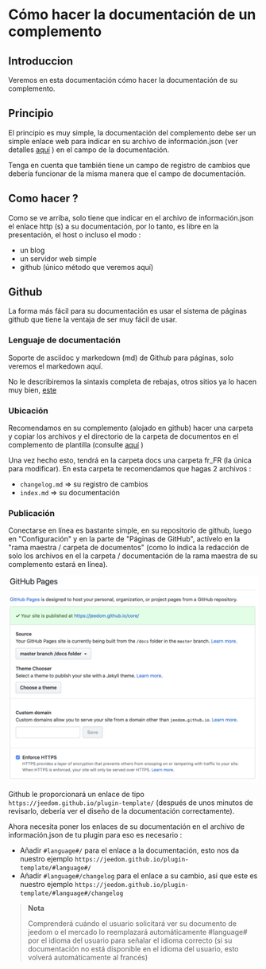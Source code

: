 # Cómo hacer la documentación de un complemento

## Introduccion

Veremos en esta documentación cómo hacer la documentación de su complemento.

## Principio

El principio es muy simple, la documentación del complemento debe ser un simple enlace web para indicar en su archivo de información.json (ver detalles [aquí](https://doc.jeedom.com/es_ES/dev/structure_info_json) ) en el campo de la documentación.

Tenga en cuenta que también tiene un campo de registro de cambios que debería funcionar de la misma manera que el campo de documentación.

## Como hacer ?

Como se ve arriba, solo tiene que indicar en el archivo de información.json el enlace http (s) a su documentación, por lo tanto, es libre en la presentación, el host o incluso el modo :

- un blog
- un servidor web simple
- github (único método que veremos aquí)

## Github

La forma más fácil para su documentación es usar el sistema de páginas github que tiene la ventaja de ser muy fácil de usar.

### Lenguaje de documentación

Soporte de asciidoc y markedown (md) de Github para páginas, solo veremos el markedown aquí.

No le describiremos la sintaxis completa de rebajas, otros sitios ya lo hacen muy bien, [este](https://guides.github.com/pdfs/markdown-cheatsheet-online.pdf)

### Ubicación

Recomendamos en su complemento (alojado en github) hacer una carpeta y copiar los archivos y el directorio de la carpeta de documentos en el complemento de plantilla (consulte [aquí](https://doc.jeedom.com/es_ES/dev/plugin_template) )

Una vez hecho esto, tendrá en la carpeta docs una carpeta fr_FR (la única para modificar). En esta carpeta te recomendamos que hagas 2 archivos :

- ``changelog.md`` => su registro de cambios
- ``index.md`` => su documentación

### Publicación

Conectarse en línea es bastante simple, en su repositorio de github, luego en "Configuración" y en la parte de "Páginas de GitHub", actívelo en la "rama maestra / carpeta de documentos" (como lo indica la redacción de solo los archivos en el la carpeta / documentación de la rama maestra de su complemento estará en línea).

![doc-github](images/tutoDoc.png)

Github le proporcionará un enlace de tipo ``https://jeedom.github.io/plugin-template/`` (después de unos minutos de revisarlo, debería ver el diseño de la documentación correctamente).

Ahora necesita poner los enlaces de su documentación en el archivo de información.json de tu plugin para eso es necesario :

- Añadir ``#language#/`` para el enlace a la documentación, esto nos da nuestro ejemplo ``https://jeedom.github.io/plugin-template/#language#/``
- Añadir ``#language#/changelog`` para el enlace a su cambio, así que este es nuestro ejemplo ``https://jeedom.github.io/plugin-template/#language#/changelog``

> **Nota**
>
> Comprenderá cuándo el usuario solicitará ver su documento de jeedom o el mercado lo reemplazará automáticamente #language# por el idioma del usuario para señalar el idioma correcto (si su documentación no está disponible en el idioma del usuario, esto volverá automáticamente al francés)
